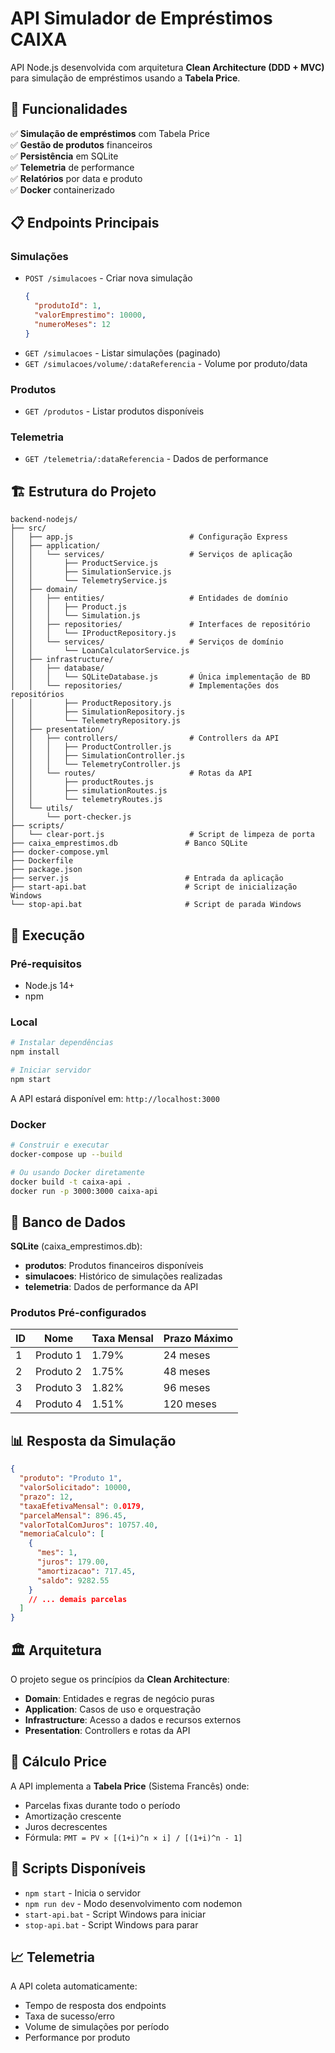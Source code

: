 # API Simulador de Empréstimos CAIXA

API Node.js desenvolvida com arquitetura **Clean Architecture (DDD + MVC)** para simulação de empréstimos usando a **Tabela Price**.

## 🚀 Funcionalidades

✅ **Simulação de empréstimos** com Tabela Price  
✅ **Gestão de produtos** financeiros  
✅ **Persistência** em SQLite  
✅ **Telemetria** de performance  
✅ **Relatórios** por data e produto  
✅ **Docker** containerizado  

## 📋 Endpoints Principais

### Simulações
- `POST /simulacoes` - Criar nova simulação
  ```json
  {
    "produtoId": 1,
    "valorEmprestimo": 10000,
    "numeroMeses": 12
  }
  ```
- `GET /simulacoes` - Listar simulações (paginado)
- `GET /simulacoes/volume/:dataReferencia` - Volume por produto/data

### Produtos
- `GET /produtos` - Listar produtos disponíveis

### Telemetria
- `GET /telemetria/:dataReferencia` - Dados de performance

## 🏗️ Estrutura do Projeto

```
backend-nodejs/
├── src/
│   ├── app.js                          # Configuração Express
│   ├── application/
│   │   └── services/                   # Serviços de aplicação
│   │       ├── ProductService.js
│   │       ├── SimulationService.js
│   │       └── TelemetryService.js
│   ├── domain/
│   │   ├── entities/                   # Entidades de domínio
│   │   │   ├── Product.js
│   │   │   └── Simulation.js
│   │   ├── repositories/               # Interfaces de repositório
│   │   │   └── IProductRepository.js
│   │   └── services/                   # Serviços de domínio
│   │       └── LoanCalculatorService.js
│   ├── infrastructure/
│   │   ├── database/
│   │   │   └── SQLiteDatabase.js       # Única implementação de BD
│   │   └── repositories/               # Implementações dos repositórios
│   │       ├── ProductRepository.js
│   │       ├── SimulationRepository.js
│   │       └── TelemetryRepository.js
│   ├── presentation/
│   │   ├── controllers/                # Controllers da API
│   │   │   ├── ProductController.js
│   │   │   ├── SimulationController.js
│   │   │   └── TelemetryController.js
│   │   └── routes/                     # Rotas da API
│   │       ├── productRoutes.js
│   │       ├── simulationRoutes.js
│   │       └── telemetryRoutes.js
│   └── utils/
│       └── port-checker.js
├── scripts/
│   └── clear-port.js                   # Script de limpeza de porta
├── caixa_emprestimos.db               # Banco SQLite
├── docker-compose.yml
├── Dockerfile
├── package.json
├── server.js                          # Entrada da aplicação
├── start-api.bat                      # Script de inicialização Windows
└── stop-api.bat                       # Script de parada Windows
```

## 🔧 Execução

### Pré-requisitos
- Node.js 14+
- npm

### Local
```bash
# Instalar dependências
npm install

# Iniciar servidor
npm start
```

A API estará disponível em: `http://localhost:3000`

### Docker
```bash
# Construir e executar
docker-compose up --build

# Ou usando Docker diretamente
docker build -t caixa-api .
docker run -p 3000:3000 caixa-api
```

## 💾 Banco de Dados

**SQLite** (caixa_emprestimos.db):
- **produtos**: Produtos financeiros disponíveis
- **simulacoes**: Histórico de simulações realizadas
- **telemetria**: Dados de performance da API

### Produtos Pré-configurados
| ID | Nome | Taxa Mensal | Prazo Máximo |
|----|------|-------------|--------------|
| 1  | Produto 1 | 1.79% | 24 meses |
| 2  | Produto 2 | 1.75% | 48 meses |
| 3  | Produto 3 | 1.82% | 96 meses |
| 4  | Produto 4 | 1.51% | 120 meses |

## 📊 Resposta da Simulação

```json
{
  "produto": "Produto 1",
  "valorSolicitado": 10000,
  "prazo": 12,
  "taxaEfetivaMensal": 0.0179,
  "parcelaMensal": 896.45,
  "valorTotalComJuros": 10757.40,
  "memoriaCalculo": [
    {
      "mes": 1,
      "juros": 179.00,
      "amortizacao": 717.45,
      "saldo": 9282.55
    }
    // ... demais parcelas
  ]
}
```

## 🏛️ Arquitetura

O projeto segue os princípios da **Clean Architecture**:

- **Domain**: Entidades e regras de negócio puras
- **Application**: Casos de uso e orquestração
- **Infrastructure**: Acesso a dados e recursos externos
- **Presentation**: Controllers e rotas da API

## 🧮 Cálculo Price

A API implementa a **Tabela Price** (Sistema Francês) onde:
- Parcelas fixas durante todo o período
- Amortização crescente
- Juros decrescentes
- Fórmula: `PMT = PV × [(1+i)^n × i] / [(1+i)^n - 1]`

## 🚀 Scripts Disponíveis

- `npm start` - Inicia o servidor
- `npm run dev` - Modo desenvolvimento com nodemon
- `start-api.bat` - Script Windows para iniciar
- `stop-api.bat` - Script Windows para parar

## 📈 Telemetria

A API coleta automaticamente:
- Tempo de resposta dos endpoints
- Taxa de sucesso/erro
- Volume de simulações por período
- Performance por produto